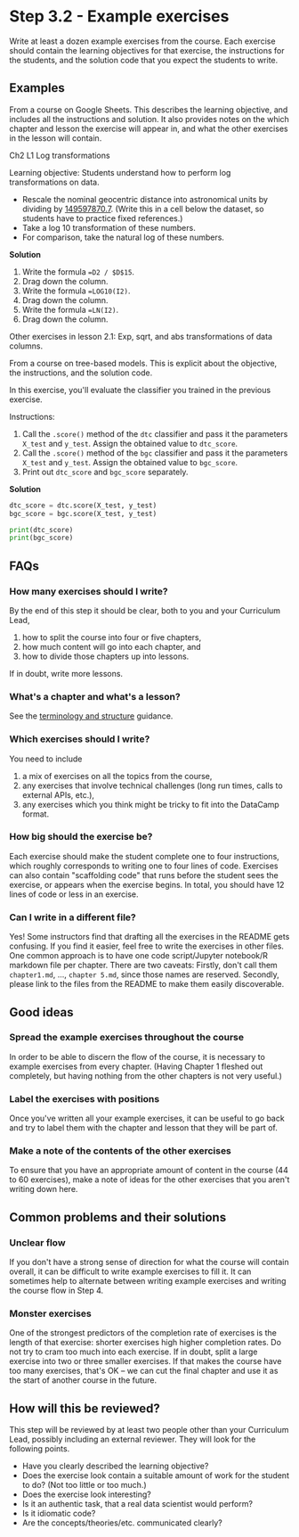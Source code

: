 # Step 3.2 - Example exercises

Write at least a dozen example exercises from the course. Each exercise should contain the learning objectives for that exercise, the instructions for the students, and the solution code that you expect the students to write.

## Examples

From a course on Google Sheets. This describes the learning objective, and includes all the instructions and solution. It also provides notes on the which chapter and lesson the exercise will appear in, and what the other exercises in the lesson will contain.

Ch2 L1 Log transformations

Learning objective: Students understand how to perform log transformations on data.

- Rescale the nominal geocentric distance into astronomical units by dividing by [149597870.7](https://en.wikipedia.org/wiki/Astronomical_unit). (Write this in a cell below the dataset, so students have to practice fixed references.)
- Take a log 10 transformation of these numbers.
- For comparison, take the natural log of these numbers.

**Solution**

1. Write the formula `=D2 / $D$15`.
1. Drag down the column.
1. Write the formula `=LOG10(I2)`.
1. Drag down the column.
1. Write the formula `=LN(I2)`.
1. Drag down the column.

Other exercises in lesson 2.1: Exp, sqrt, and abs transformations of data columns.

From a course on tree-based models. This is explicit about the objective, the instructions, and the solution code.

In this exercise, you'll evaluate the classifier you trained in the previous exercise.

Instructions:

1. Call the `.score()` method of the `dtc` classifier and pass it the parameters `X_test` and `y_test`. Assign the obtained value to `dtc_score`.
1. Call the `.score()` method of the `bgc` classifier and pass it the parameters `X_test` and `y_test`. Assign the obtained value to `bgc_score`.
1. Print out `dtc_score` and `bgc_score` separately.

**Solution**

```python
dtc_score = dtc.score(X_test, y_test)
bgc_score = bgc.score(X_test, y_test)

print(dtc_score)
print(bgc_score)
```


## FAQs

### How many exercises should I write?

By the end of this step it should be clear, both to you and your Curriculum Lead, 

1. how to split the course into four or five chapters,
1. how much content will go into each chapter, and
1. how to divide those chapters up into lessons.

If in doubt, write more lessons.

### What's a chapter and what's a lesson?

See the [terminology and structure](/courses/design/#terminology-and-structure) guidance.

### Which exercises should I write?

You need to include

1. a mix of exercises on all the topics from the course,
1. any exercises that involve technical challenges (long run times, calls to external APIs, etc.),
1. any exercises which you think might be tricky to fit into the DataCamp format.

### How big should the exercise be? 

Each exercise should make the student complete one to four instructions, which roughly corresponds to writing one to four lines of code. Exercises can also contain "scaffolding code" that runs before the student sees the exercise, or appears when the exercise begins. In total, you should have 12 lines of code or less in an exercise.

### Can I write in a different file?

Yes! Some instructors find that drafting all the exercises in the README gets confusing. If you find it easier, feel free to write the exercises in other files. One common approach is to have one code script/Jupyter notebook/R markdown file per chapter. There are two caveats: Firstly, don't call them `chapter1.md`, ..., `chapter 5.md`, since those names are reserved. Secondly, please link to the files from the README to make them easily discoverable.

## Good ideas

### Spread the example exercises throughout the course

In order to be able to discern the flow of the course, it is necessary to example exercises from every chapter. (Having Chapter 1 fleshed out completely, but having nothing from the other chapters is not very useful.) 

### Label the exercises with positions

Once you've written all your example exercises, it can be useful to go back and try to label them with the chapter and lesson that they will be part of.

### Make a note of the contents of the other exercises 

To ensure that you have an appropriate amount of content in the course (44 to 60 exercises), make a note of ideas for the other  exercises that you aren't writing down here.


## Common problems and their solutions

### Unclear flow

If you don't have a strong sense of direction for what the course will contain overall, it can be difficult to write example exercises to fill it. It can sometimes help to alternate between writing example exercises and writing the course flow in Step 4.

### Monster exercises

One of the strongest predictors of the completion rate of exercises is the length of that exercise: shorter exercises high higher completion rates. Do not try to cram too much into each exercise. If in doubt, split a large exercise into two or three smaller exercises. If that makes the course have too many exercises, that's OK &ndash; we can cut the final chapter and use it as the start of another course in the future. 



## How will this be reviewed?

This step will be reviewed by at least two people other than your Curriculum Lead, possibly including an external reviewer. They will look for the following points.

- Have you clearly described the learning objective?
- Does the exercise look contain a suitable amount of work for the student to do? (Not too little or too much.)
- Does the exercise look interesting?
- Is it an authentic task, that a real data scientist would perform?
- Is it idiomatic code?
- Are the concepts/theories/etc. communicated clearly?


